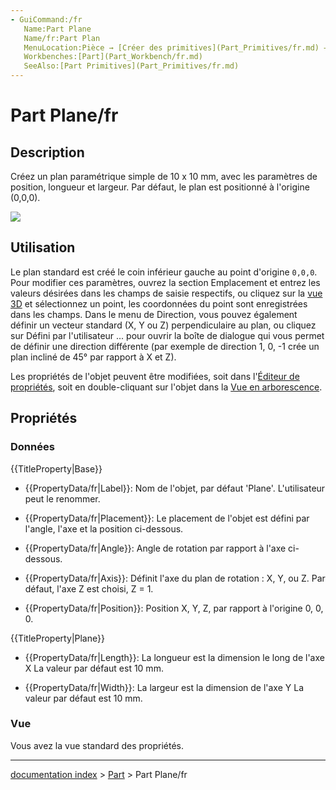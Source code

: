 ```yaml
---
- GuiCommand:/fr
   Name:Part Plane
   Name/fr:Part Plan
   MenuLocation:Pièce → [Créer des primitives](Part_Primitives/fr.md) → Plan
   Workbenches:[Part](Part_Workbench/fr.md)
   SeeAlso:[Part Primitives](Part_Primitives/fr.md)
---
```


# Part Plane/fr

## Description

Créez un plan paramétrique simple de 10 x 10 mm, avec les paramètres de position, longueur et largeur. Par défaut, le plan est positionné à l\'origine (0,0,0).

![](images/PartPlane.png )

## Utilisation

Le plan standard est créé le coin inférieur gauche au point d\'origine `0,0,0`. Pour modifier ces paramètres, ouvrez la section Emplacement et entrez les valeurs désirées dans les champs de saisie respectifs, ou cliquez sur la [vue 3D](3D_view/fr.md) et sélectionnez un point, les coordonnées du point sont enregistrées dans les champs. Dans le menu de Direction, vous pouvez également définir un vecteur standard (X, Y ou Z) perpendiculaire au plan, ou cliquez sur Défini par l\'utilisateur \... pour ouvrir la boîte de dialogue qui vous permet de définir une direction différente (par exemple de direction 1, 0, -1 crée un plan incliné de 45° par rapport à X et Z).

Les propriétés de l\'objet peuvent être modifiées, soit dans l\'[Éditeur de propriétés](Property_editor/fr.md), soit en double-cliquant sur l\'objet dans la [Vue en arborescence](Tree_view/fr.md).

## Propriétés

### Données


{{TitleProperty|Base}}

-    {{PropertyData/fr|Label}}: Nom de l\'objet, par défaut \'Plane\'. L\'utilisateur peut le renommer.

-    {{PropertyData/fr|Placement}}: Le placement de l\'objet est défini par l\'angle, l\'axe et la position ci-dessous.

-    {{PropertyData/fr|Angle}}: Angle de rotation par rapport à l\'axe ci-dessous.

-    {{PropertyData/fr|Axis}}: Définit l\'axe du plan de rotation : X, Y, ou Z. Par défaut, l\'axe Z est choisi, Z = 1.

-    {{PropertyData/fr|Position}}: Position X, Y, Z, par rapport à l\'origine 0, 0, 0.


{{TitleProperty|Plane}}

-    {{PropertyData/fr|Length}}: La longueur est la dimension le long de l\'axe X La valeur par défaut est 10 mm.

-    {{PropertyData/fr|Width}}: La largeur est la dimension de l\'axe Y La valeur par défaut est 10 mm.

### Vue

Vous avez la vue standard des propriétés.

---
[documentation index](../README.md) > [Part](Part_Workbench.md) > Part Plane/fr
